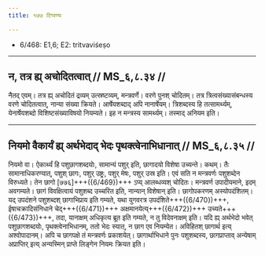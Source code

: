 ```yaml
---
title: १७७ टिप्पण्यः

---
```

- 6/468: E1,6; E2: tritvaviśeṣo

____________________________________________


## न, तत्र ह्य् अचोदितत्वात् // MS_६,८.३४ //

नैतद् एवम्। तत्र ह्य् अचोदितं द्रव्यम् उत्स्रष्टव्यम्, मन्त्रवर्णे। वरणे पुनश् चोदितम्। तत्र त्रित्वसंख्यासंबन्धस्य वरणे चोदितत्वात्, नान्या संख्या क्रियते। आर्षेयशब्दाद् अपि नानार्षेयम्। त्रिशब्दस्य हि तत्सामर्थ्यम्, येनार्षेयशब्दो विशिष्टसंख्याविषयो नियम्यते। इह न मन्त्रस्य सामर्थ्यम्। तस्माद् अनियम इति।


____________________________________________


## नियमो वैकार्यं ह्य् अर्थभेदाद् भेदः पृथक्त्वेनाभिधानात् // MS_६,८.३५ //

नियमो वा। ऐकार्थ्यं हि पशुछागशब्दयोः, सामान्यं पशुर् इति, छागादयो विशेषा उच्यन्ते। कथम्। तैः सामानाधिकरण्यात्, पशुश् छागः, पशुर् उष्ट्रः, पशुर् मेषः, पशुर् उस्र इति। एवं सति न मन्त्रवर्णः पशुशब्देन विरुध्यते। तेन छागो [७७६]+++({6/469})+++ ऽप्य् आलब्धव्यश् चोदितः। मन्त्रवर्ण उपादीयमाने, इदम् अवगम्यते। छागं विवक्षित्वायं पशुशब्द उच्चरित इति, नान्यान् विशेषान् इति। छागोपकरणम् अस्योपदंशितम्। यद् उपदंशने पशुशब्दश् छागाभिप्राय इति गम्यते, यथा युगवरत्र उपदंशिते+++({6/470})+++, ईषाचक्रादिसंनिधाने चेद्+++({6/471})+++ अक्षमानयेत्य्+++({6/472})+++ उच्यते+++({6/473})+++, तदा, यानाक्षम् अधिकृत्य ब्रूत इति गम्यते, न तु विदेवनाक्षम् इति। यदि ह्य् अर्थभेदो भवेत् पशुछागशब्दयोः, पृथक्त्वेनाभिधानम्, ततो भेदः स्यात्, न छाग एव नियम्येत। अविहितश् छागार्थ इत्य् अश्वोपादानम्। अपि च छागपक्षे तं मन्त्रवर्णः प्रकाशयेत्। छागार्थाभिधाने पुनः पशुशब्दस्य, छागप्राप्ताव् अन्येषाम् अप्राप्तिर् इत्य् अन्यस्मिन् प्राप्ते लिङ्गेन नियमः क्रियत इति।
